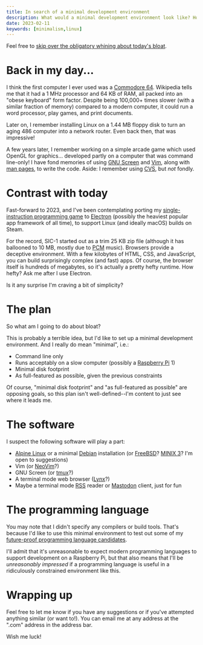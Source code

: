 ```yaml
---
title: In search of a minimal development environment
description: What would a minimal development environment look like? How small could it be?
date: 2023-02-11
keywords: [minimalism,linux]
---
```

Feel free to [skip over the obligatory whining about today's bloat](#the-plan).

# Back in my day...
I think the first computer I ever used was a [Commodore 64](https://en.wikipedia.org/wiki/Commodore_64). Wikipedia tells me that it had a 1 MHz processor and 64 KB of RAM, all packed into an "obese keyboard" form factor. Despite being 100,000+ times slower (with a similar fraction of memory) compared to a modern computer, it could run a word processor, play games, and print documents.

Later on, I remember installing Linux on a 1.44 MB floppy disk to turn an aging 486 computer into a network router. Even back then, that was impressive!

A few years later, I remember working on a simple arcade game which used OpenGL for graphics... developed partly on a computer that was command line-only! I have fond memories of using [GNU Screen](https://www.gnu.org/software/screen/) and [Vim](https://www.vim.org/), along with [man pages](https://en.wikipedia.org/wiki/Man_page), to write the code. Aside: I remember using [CVS](https://en.wikipedia.org/wiki/Concurrent_Versions_System), but *not* fondly.

# Contrast with today
Fast-forward to 2023, and I've been contemplating porting my [single-instruction programming game](../game-development/sic-1.md) to [Electron](https://www.electronjs.org/) (possibly the heaviest popular app framework of all time), to support Linux (and ideally macOS) builds on Steam.

For the record, SIC-1 started out as a trim 25 KB zip file (although it has ballooned to 10 MB, mostly due to [PCM](https://en.wikipedia.org/wiki/Pulse-code_modulation) music). Browsers provide a deceptive environment. With a few kilobytes of HTML, CSS, and JavaScript, you can build surprisingly complex (and fast) apps. Of course, the browser itself is hundreds of megabytes, so it's actually a pretty hefty runtime. How hefty? Ask me after I use Electron.

Is it any surprise I'm craving a bit of simplicity?

# The plan
So what am I going to do about bloat?

This is probably a terrible idea, but I'd like to set up a minimal development environment. And I really do mean "minimal", i.e.:

* Command line only
* Runs acceptably on a slow computer (possibly a [Raspberry Pi](https://en.wikipedia.org/wiki/Raspberry_Pi) 1)
* Minimal disk footprint
* As full-featured as possible, given the previous constraints

Of course, "minimal disk footprint" and "as full-featured as possible" are opposing goals, so this plan isn't well-defined--I'm content to just see where it leads me.

# The software
I suspect the following software will play a part:

* [Alpine Linux](https://www.alpinelinux.org/) or a minimal [Debian](https://www.debian.org/) installation (or [FreeBSD](https://www.freebsd.org/)? [MINIX 3](https://minix3.org/)? I'm open to suggestions)
* Vim (or [NeoVim](https://neovim.io/)?)
* GNU Screen (or [tmux](https://github.com/tmux/tmux)?)
* A terminal mode web browser ([Lynx](https://lynx.browser.org/)?)
* Maybe a terminal mode [RSS](https://en.wikipedia.org/wiki/RSS) reader or [Mastodon](https://mastodon.social/) client, just for fun

# The programming language
You may note that I didn't specify any compilers or build tools. That's because I'd like to use this minimal environment to test out some of my [future-proof programming language candidates](../programming-languages/future-proof-languages.md).

I'll admit that it's unreasonable to expect modern programming languages to support development on a Raspberry Pi, but that also means that I'll be *unreasonably impressed* if a programming language is useful in a ridiculously constrained environment like this.

# Wrapping up
Feel free to let me know if you have any suggestions or if you've attempted anything similar (or want to!). You can email me at any address at the ".com" address in the address bar.

Wish me luck!
